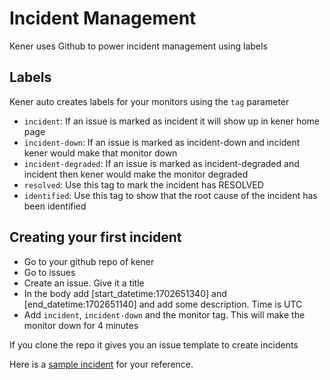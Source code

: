 # Incident Management

Kener uses Github to power incident management using labels

## Labels

Kener auto creates labels for your monitors using the `tag` parameter

-   `incident`: If an issue is marked as incident it will show up in kener home page
-   `incident-down`: If an issue is marked as incident-down and incident kener would make that monitor down
-   `incident-degraded`: If an issue is marked as incident-degraded and incident then kener would make the monitor degraded
-   `resolved`: Use this tag to mark the incident has RESOLVED
-   `identified`: Use this tag to show that the root cause of the incident has been identified

## Creating your first incident

-   Go to your github repo of kener
-   Go to issues
-   Create an issue. Give it a title
-   In the body add [start_datetime:1702651340] and [end_datetime:1702651140] and add some description. Time is UTC
-   Add `incident`, `incident-down` and the monitor tag. This will make the monitor down for 4 minutes

If you clone the repo it gives you an issue template to create incidents

Here is a [sample incident](https://github.com/rajnandan1/kener/issues/15) for your reference.